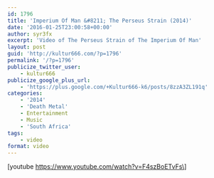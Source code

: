```yaml
---
id: 1796
title: 'Imperium Of Man &#8211; The Perseus Strain (2014)'
date: '2016-01-25T23:00:58+00:00'
author: syr3fx
excerpt: 'Video of The Perseus Strain of The Imperium Of Man'
layout: post
guid: 'http://kultur666.com/?p=1796'
permalink: '/?p=1796'
publicize_twitter_user:
    - kultur666
publicize_google_plus_url:
    - 'https://plus.google.com/+Kultur666-k6/posts/8zzA3ZL191q'
categories:
    - '2014'
    - 'Death Metal'
    - Entertainment
    - Music
    - 'South Africa'
tags:
    - video
format: video
---
```


\[youtube https://www.youtube.com/watch?v=F4szBoETvFs\]